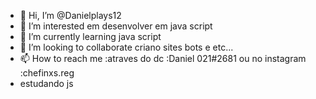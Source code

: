 - 👋 Hi, I’m @Danielplays12
- 👀 I’m interested  em desenvolver em java script
- 🌱 I’m currently learning java script
- 💞️ I’m looking to collaborate criano sites bots e etc...
- 📫 How to reach me :atraves do dc :Daniel 021#2681 ou no instagram :chefinxs.reg
- estudando js
<!---
Danielplays12/Danielplays12 is a ✨ special ✨ repository because its `README.md` (this file) appears on your GitHub profile.
You can click the Preview link to take a look at your changes.
estudando em casa
